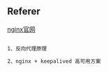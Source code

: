 ## Referer

[nginx官网](https://www.nginx.com/)

```markdown

1、反向代理原理

2、nginx + keepalived 高可用方案

```